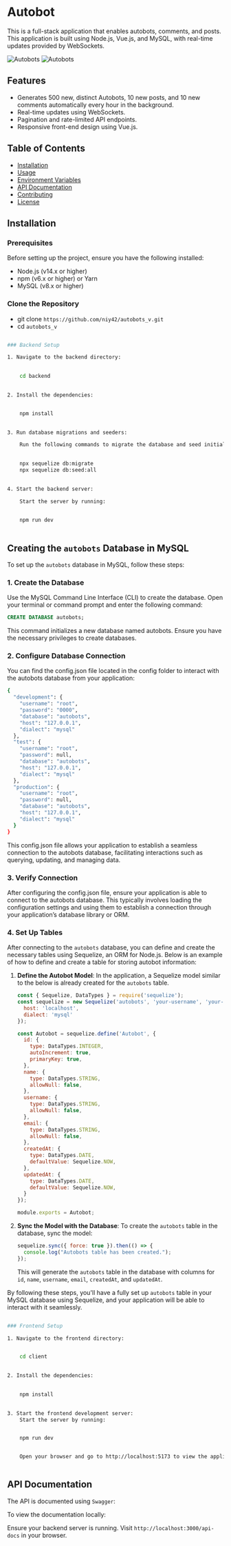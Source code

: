 # Autobot

This is a full-stack application that enables autobots, comments, and posts. This application is built using Node.js, Vue.js, and MySQL, with real-time updates provided by WebSockets.

![Autobots](https://github.com/niy42/autobot_v/blob/main/client/src/assets/autobots.png)
![Autobots](https://github.com/niy42/autobot_v/blob/main/client/src/assets/autobot.png)

## Features

- Generates 500 new, distinct Autobots, 10 new posts, and 10 new comments automatically every hour in the background.
- Real-time updates using WebSockets.
- Pagination and rate-limited API endpoints.
- Responsive front-end design using Vue.js.

## Table of Contents

- [Installation](#installation)
- [Usage](#usage)
- [Environment Variables](#environment-variables)
- [API Documentation](#api-documentation)
- [Contributing](#contributing)
- [License](#license)

## Installation

### Prerequisites

Before setting up the project, ensure you have the following installed:

- Node.js (v14.x or higher)
- npm (v6.x or higher) or Yarn
- MySQL (v8.x or higher)

### Clone the Repository


- git clone `https://github.com/niy42/autobots_v.git` 
- cd `autobots_v`

```bash

### Backend Setup

1. Navigate to the backend directory:

    
    cd backend
    

2. Install the dependencies:


    npm install
   

3. Run database migrations and seeders:

    Run the following commands to migrate the database and seed initial data:

    
    npx sequelize db:migrate
    npx sequelize db:seed:all
 

4. Start the backend server:

    Start the server by running:

   
    npm run dev
 
```
## **Creating the `autobots` Database in MySQL**

To set up the `autobots` database in MySQL, follow these steps:

### 1. Create the Database

Use the MySQL Command Line Interface (CLI) to create the database. Open your terminal or command prompt and enter the following command:

```sql
CREATE DATABASE autobots;
```
This command initializes a new database named autobots. Ensure you have the necessary privileges to create databases.

### 2. Configure Database Connection
You can find the config.json file located in the config folder to interact with the autobots database from your application:

```bash
{
  "development": {
    "username": "root",
    "password": "0000",
    "database": "autobots",
    "host": "127.0.0.1",
    "dialect": "mysql"
  },
  "test": {
    "username": "root",
    "password": null,
    "database": "autobots",
    "host": "127.0.0.1",
    "dialect": "mysql"
  },
  "production": {
    "username": "root",
    "password": null,
    "database": "autobots",
    "host": "127.0.0.1",
    "dialect": "mysql"
  }
}

```
This config.json file allows your application to establish a seamless connection to the autobots database, facilitating interactions such as querying, updating, and managing data.

### 3. Verify Connection
After configuring the config.json file, ensure your application is able to connect to the autobots database. This typically involves loading the configuration settings and using them to establish a connection through your application’s database library or ORM.

### 4. Set Up Tables

After connecting to the `autobots` database, you can define and create the necessary tables using Sequelize, an ORM for Node.js. Below is an example of how to define and create a table for storing autobot information:

1. **Define the Autobot Model**: In the application, a Sequelize model similar to the below is already created for the `autobots` table.

    ```javascript
    const { Sequelize, DataTypes } = require('sequelize');
    const sequelize = new Sequelize('autobots', 'your-username', 'your-password', {
      host: 'localhost',
      dialect: 'mysql'
    });

    const Autobot = sequelize.define('Autobot', {
      id: {
        type: DataTypes.INTEGER,
        autoIncrement: true,
        primaryKey: true,
      },
      name: {
        type: DataTypes.STRING,
        allowNull: false,
      },
      username: {
        type: DataTypes.STRING,
        allowNull: false,
      },
      email: {
        type: DataTypes.STRING,
        allowNull: false,
      },
      createdAt: {
        type: DataTypes.DATE,
        defaultValue: Sequelize.NOW,
      },
      updatedAt: {
        type: DataTypes.DATE,
        defaultValue: Sequelize.NOW,
      }
    });

    module.exports = Autobot;
    ```

2. **Sync the Model with the Database**: To create the `autobots` table in the database, sync the model:

    ```javascript
    sequelize.sync({ force: true }).then(() => {
      console.log("Autobots table has been created.");
    });
    ```

    This will generate the `autobots` table in the database with columns for `id`, `name`, `username`, `email`, `createdAt`, and `updatedAt`.

By following these steps, you'll have a fully set up `autobots` table in your MySQL database using Sequelize, and your application will be able to interact with it seamlessly.

```bash

### Frontend Setup

1. Navigate to the frontend directory:


    cd client
    

2. Install the dependencies:

    
    npm install
    

3. Start the frontend development server:
    Start the server by running:


    npm run dev


    Open your browser and go to http://localhost:5173 to view the application.
    
```
## **API Documentation**
The API is documented using `Swagger`:

To view the documentation locally:

Ensure your backend server is running.
Visit `http://localhost:3000/api-docs` in your browser.